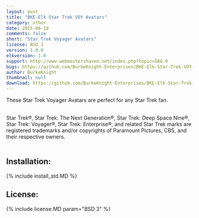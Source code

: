 ```yaml
---
layout: post
title: "BKE-Elk Star Trek VOY Avatars"
category: other
date: 2015-06-18
comments: false
short: "Star Trek Voyager Avatars"
license: BSD 3
version: 1.0.0
elkversion: 1.0
support: http://www.webmastershaven.net/index.php?topic=588.0
bugs: https://github.com/BurkeKnight-Enterprises/BKE-Elk-Star-Trek-VOY-Avatars/issues
author: BurkeKnight
thumbnail: null
download: https://github.com/BurkeKnight-Enterprises/BKE-Elk-Star-Trek-VOY-Avatars/releases/download/v1.0.0/BKE-Elk-Star-Trek-VOY-Avatars.zip
---
```


These Star Trek Voyager Avatars are perfect for any Star Trek fan.<br /><br />

Star Trek®, Star Trek: The Next Generation®, Star Trek: Deep Space Nine®, Star Trek: Voyager®, Star Trek: Enterprise®, and related Star Trek marks are registered trademarks and/or copyrights of Paramount Pictures, CBS, and their respective owners.<br /><br />

## Installation:
{% include install_std.MD %}

## License:
{% include license.MD param="BSD 3" %}
